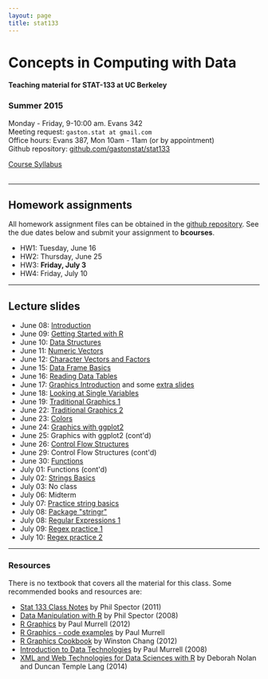 ```yaml
---
layout: page
title: stat133
---
```


# Concepts in Computing with Data

#### Teaching material for STAT-133 at UC Berkeley


### Summer 2015

Monday - Friday, 9-10:00 am. Evans 342<br>
Meeting request: ```gaston.stat at gmail.com```<br>
Office hours: Evans 387, Mon 10am - 11am (or by appointment)<br>
Github repository: [github.com/gastonstat/stat133](https://github.com/gastonstat/stat133)<br>

<a class="graybutton" href="/teaching/stat133/stat133_summer2015_syllabus.pdf" target="_blank">Course Syllabus</a>
<br>
<br>

<hr class="margin" />

## Homework assignments

All homework assignment files can be obtained in the [github repository](https://github.com/gastonstat/stat133). See the due dates below and submit your assignment to __bcourses__.

- HW1: Tuesday, June 16
- HW2: Thursday, June 25
- HW3: __Friday, July 3__
- HW4: Friday, July 10

<hr class="margin" />

## Lecture slides

- June 08: [Introduction](/teaching/stat133/01-introduction.pdf)
- June 09: [Getting Started with R](/teaching/stat133/02-R-basics.pdf)
- June 10: [Data Structures](/teaching/stat133/03-data-structures.pdf)
- June 11: [Numeric Vectors](/teaching/stat133/04-numeric-vectors.pdf)
- June 12: [Character Vectors and Factors](/teaching/stat133/05-char-vectors-factors.pdf)
- June 15: [Data Frame Basics](/teaching/stat133/06-dataframe-basics.pdf)
- June 16: [Reading Data Tables](/teaching/stat133/07-import-data-tables.pdf)
- June 17: [Graphics Introduction](/teaching/stat133/08-graphics-introduction.pdf) and some [extra slides](http://bit.ly/1L0UdlS)
- June 18: [Looking at Single Variables](/teaching/stat133/09-univariate-graphics.pdf)
- June 19: [Traditional Graphics 1](/teaching/stat133/10-base-graphics1.pdf)
- June 22: [Traditional Graphics 2](/teaching/stat133/11-base-graphics2.pdf)
- June 23: [Colors](/teaching/stat133/12-colors.pdf)
- June 24: [Graphics with ggplot2](/teaching/stat133/13-ggplot.pdf)
- June 25: Graphics with ggplot2 (cont'd)
- June 26: [Control Flow Structures](/teaching/stat133/14-control-flow.pdf)
- June 29: Control Flow Structures (cont'd)
- June 30: [Functions](/teaching/stat133/15-functions.pdf)
- July 01: Functions (cont'd)
- July 02: [Strings Basics](/teaching/stat133/16-strings-basics.pdf)
- July 03: No class
- July 06: Midterm
- July 07: [Practice string basics](/teaching/stat133/lecture-jul-07.Rmd)
- July 08: [Package "stringr"](/teaching/stat133/17-stringr-basics.pdf)
- July 08: [Regular Expressions 1](/teaching/stat133/18-regex1.pdf)
- July 09: [Regex practice 1](/teaching/stat133/lecture-regex.Rmd)
- July 10: [Regex practice 2](/teaching/stat133/more-regex.Rmd)


<hr class="margin" />

### Resources

There is no textbook that covers all the material for this class. Some recommended books and resources are:

- [Stat 133 Class Notes](http://www.stat.berkeley.edu/~s133/resources.html) by Phil Spector (2011)
- [Data Manipulation with R](http://www.springer.com/us/book/9780387747309) by Phil Spector (2008)
- [R Graphics](http://lux.e-reading.bz/bookreader.php/137370/C486x_C02.pdf) by Paul Murrell (2012)
- [R Graphics - code examples](https://www.stat.auckland.ac.nz/~paul/RGraphics/rgraphics.html) by Paul Murrell
- [R Graphics Cookbook](http://proquest.safaribooksonline.com/9781449363086) by Winston Chang (2012)
- [Introduction to Data Technologies](https://www.stat.auckland.ac.nz/~paul/ItDT/) by Paul Murrell (2008)
- [XML and Web Technologies for Data Sciences with R](http://link.springer.com/book/10.1007%2F978-1-4614-7900-0) by Deborah Nolan and Duncan Temple Lang (2014)
 

